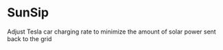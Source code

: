 # SunSip
Adjust Tesla car charging rate to minimize the amount of solar power sent back to the grid
